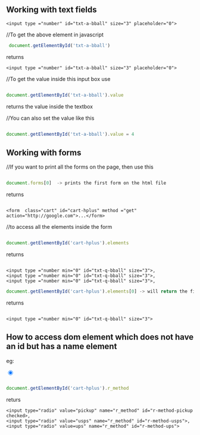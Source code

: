 ## Working with text fields

```
<input type ="number" id="txt-a-bball" size="3" placeholder="0">
```

//To get the above element in javascript

```javascript
 document.getElementById('txt-a-bball') 
 ```

  returns
```
<input type ="number" id="txt-a-bball" size="3" placeholder="0">
```

//To get the value inside this input box use

```javascript

document.getElementById('txt-a-bball').value 

```

 returns the value inside the textbox

//You can also set the value like this

```javascript

document.getElementById('txt-a-bball').value = 4

```

## Working with forms

//If you want to print all the forms on the page, then use this

```javascript

document.forms[0]  -> prints the first form on the html file

```

returns

```

<form  class="cart" id="cart-hplus" method ="get" action="http://google.com">...</form>

```

//to access all the elements inside the form

```javascript

document.getElementById('cart-hplus').elements

```

returns

```

<input type ="number min="0" id="txt-q-bball" size="3">,
<input type ="number min="0" id="txt-q-bball" size="3">,
<input type ="number min="0" id="txt-q-bball" size="3">,

```

```javascript
document.getElementById('cart-hplus').elements[0] -> will return the first elements

```

returns

```

<input type ="number min="0" id="txt-q-bball" size="3">

```

## How to access dom element which does not have an id but has a name element

eg: 

<input type="radio" value="pickup" name="r_method" id="r-method-pickup" checked>

```javascript

document.getElementById('cart-hplus').r_method

```

returs

```
<input type="radio" value="pickup" name="r_method" id="r-method-pickup checked>,
<input type="radio" value="usps" name="r_method" id="r-method-usps">,
<input type="radio" value=ups" name="r_method" id="r-method-ups">
```
